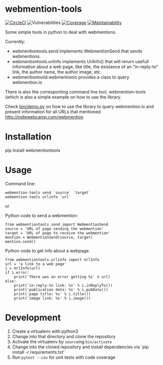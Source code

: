 webmention-tools
================

[![CircleCI](https://circleci.com/gh/Ryuno-Ki/webmention-tools.svg?style=svg)](https://circleci.com/gh/Ryuno-Ki/webmention-tools)
![Vulnerabilities](https://img.shields.io/snyk/vulnerabilities/github/Ryuno-Ki/webmention-tools.svg?style=popout)
[![Coverage](https://codecov.io/gh/Ryuno-Ki/webmention-tools/branch/master/graph/badge.svg)](https://codecov.io/gh/Ryuno-Ki/webmention-tools)
[![Maintainability](https://api.codeclimate.com/v1/badges/bb63f7d3f38456ea8770/maintainability)](https://codeclimate.com/github/Ryuno-Ki/webmention-tools/maintainability)

Some simple tools in python to deal with webmentions.



Currently: 

- webmentiontools.send implements WebmentionSend 
that sends webmentions.
- webmentiontools.urlinfo implements UrlInfo() that
will rerurn usefull information about a web page, like 
title, the existance of an "in-reply-to" link,
the author name, the author image, etc.
- webmentiontoold.webmentionio provides a class to query
webmention.io

There is also the corresponting command line tool, 
webmention-tools (which is also a simple example on how 
to use the library.

Check [bin/demo.py](./bin/demo.py) on how to use the library to query 
webmention.io and present information for all URLs that
mentioned http://indiewebcamp.com/webmention


Installation
============

pip install webmentiontools

Usage 
=====

Command line:

    webmention-tools send `source` `target`
    webmention-tools urlinfo `url`

or

Python code to send a webmention:

    from webmentiontools.send import WebmentionSend
    source = 'URL of page sending the webmention'
    target = 'URL of page to receive the webmention'
    mention = WebmentionSend(source, target)
    mention.send()

Python code to get info about a webpage.

    from webmentiontools.urlinfo import UrlInfo
    url = 'a link to a web page'
    i = UrlInfo(url)
    if i.error:
        print('There was an error getting %s' % url)
    else:
        print('in-reply-to link: %s' % i.inReplyTo())
        print('publication date: %s' % i.pubDate())
        print('page title: %s' % i.title())
        print('image link: %s' % i.image())

Development
===========

1. Create a virtualenv with python3
2. Change into that directory and clone the repository
3. Activate the virtualenv by `source`ing `bin/activate`
4. Change into the cloned repository and install dependencies via
   `pip install -r requirements.txt'
5. Run `pytest --cov` for unit tests with code coverage
